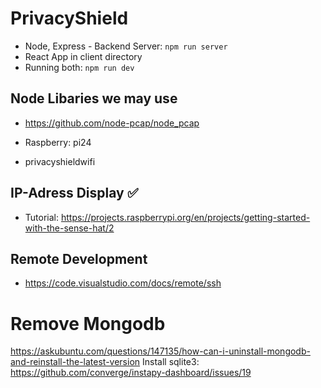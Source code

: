# PrivacyShield
- Node, Express - Backend Server: `npm run server`
- React App in client directory
- Running both: `npm run dev`


## Node Libaries we may use
- https://github.com/node-pcap/node_pcap
 

- Raspberry: pi24
- privacyshieldwifi 


## IP-Adress Display ✅
- Tutorial: https://projects.raspberrypi.org/en/projects/getting-started-with-the-sense-hat/2 

## Remote Development
- https://code.visualstudio.com/docs/remote/ssh


# Remove Mongodb
https://askubuntu.com/questions/147135/how-can-i-uninstall-mongodb-and-reinstall-the-latest-version
Install sqlite3: https://github.com/converge/instapy-dashboard/issues/19